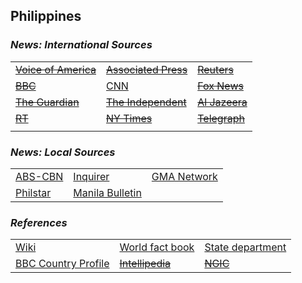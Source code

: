 ## Philippines ##

### _News: International Sources_ ###
|   |   |   |
| --- | --- | --- |
| [~~Voice of America~~]() | [~~Associated Press~~]() | [~~Reuters~~]() |
| [~~BBC~~]() | [CNN](https://cnnphilippines.com/news/) | [~~Fox News~~]() |
| [~~The Guardian~~]()  | [~~The Independent~~]() | [~~Al Jazeera~~]() |
| [~~RT~~]() | [~~NY Times~~]() | [~~Telegraph~~]() |
|  |  |  |

### _News: Local Sources_ ###
|   |   |   |
| --- | --- | --- |
| [ABS-CBN](https://news.abs-cbn.com/) | [Inquirer](https://www.inquirer.net/?utm_expid=.0L9uiKVyT_CteSE5s3c0XQ.0&utm_referrer=https%3A%2F%2Fduckduckgo.com%2F) | [GMA Network](https://www.gmanetwork.com/news/) |
| [Philstar](https://www.philstar.com/) | [Manila Bulletin](https://mb.com.ph/) |  |


### _References_ ###
|   |   |   |
| --- | --- | --- |
| [Wiki](https://en.wikipedia.org/wiki/Philippines) | [World fact book](https://www.cia.gov/library/publications/resources/the-world-factbook/geos/rp.html) | [State department](https://www.state.gov/countries-areas/philippines/) |
| [BBC Country Profile](https://www.bbc.co.uk/news/world-asia-15521300) | [~~Intellipedia~~]() | [~~NGIC~~]() |
